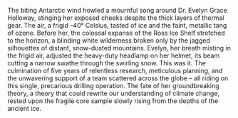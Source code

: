 The biting Antarctic wind howled a mournful song around Dr. Evelyn Grace Holloway, stinging her exposed cheeks despite the thick layers of thermal gear.  The air, a frigid -40° Celsius, tasted of ice and the faint, metallic tang of ozone.  Before her, the colossal expanse of the Ross Ice Shelf stretched to the horizon, a blinding white wilderness broken only by the jagged silhouettes of distant, snow-dusted mountains.  Evelyn, her breath misting in the frigid air, adjusted the heavy-duty headlamp on her helmet, its beam cutting a narrow swathe through the swirling snow.  This was it.  The culmination of five years of relentless research, meticulous planning, and the unwavering support of a team scattered across the globe – all riding on this single, precarious drilling operation.  The fate of her groundbreaking theory, a theory that could rewrite our understanding of climate change, rested upon the fragile core sample slowly rising from the depths of the ancient ice.

